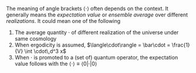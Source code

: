 The meaning of angle brackets $\langle \cdot \rangle$ often depends on the context. It generally means the *expectation value* or *ensemble average* over different *realizations*. It could mean one of the following
1. The average quantity $\cdot$ of different realization of the universe under same cosmology
2. When ergodicity is assumed, $\langle\cdot\rangle = \bar\cdot = \frac{1}{V} \int \cdot\,d^3 x$
3. When $\cdot$ is promoted to a (set of) quantum operator, the expectation value follows with the  $\langle \cdot \rangle \equiv \langle 0 |\cdot| 0 \rangle$
